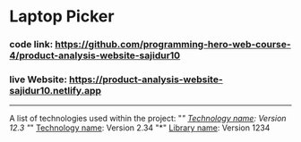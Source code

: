 # Laptop Picker
### code link: https://github.com/programming-hero-web-course-4/product-analysis-website-sajidur10
### live Website: https://product-analysis-website-sajidur10.netlify.app
***
A list of technologies used within the project:
"*" [Technology name](https://example.com): Version 12.3 
"*" [Technology name](https://example.com): Version 2.34
"*" [Library name](https://example.com): Version 1234